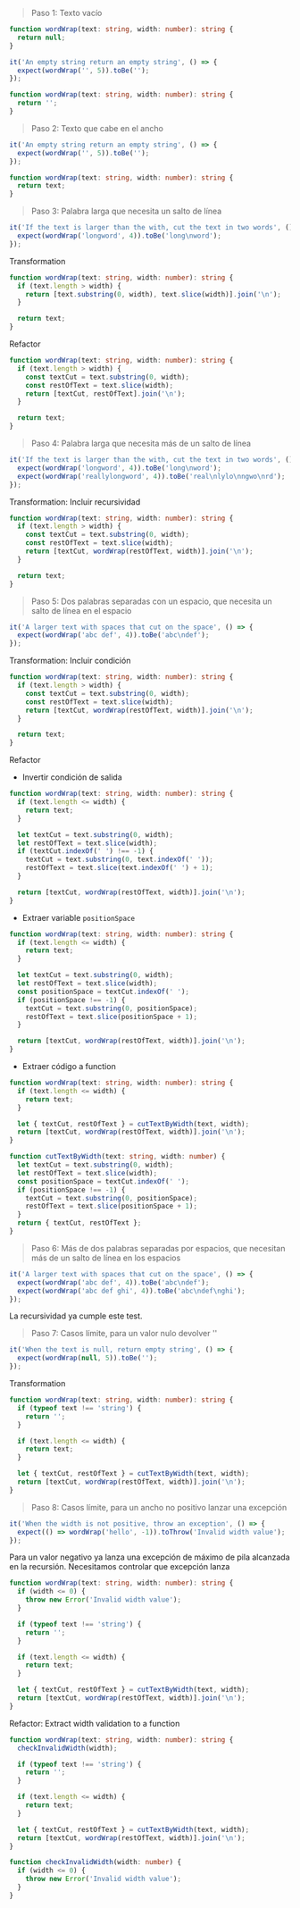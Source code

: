 > Paso 1: Texto vacío

```ts
function wordWrap(text: string, width: number): string {
  return null;
}

it('An empty string return an empty string', () => {
  expect(wordWrap('', 5)).toBe('');
});
```

```ts
function wordWrap(text: string, width: number): string {
  return '';
}
```

> Paso 2: Texto que cabe en el ancho

```ts
it('An empty string return an empty string', () => {
  expect(wordWrap('', 5)).toBe('');
});
```

```ts
function wordWrap(text: string, width: number): string {
  return text;
}
```

> Paso 3: Palabra larga que necesita un salto de línea

```ts
it('If the text is larger than the with, cut the text in two words', () => {
  expect(wordWrap('longword', 4)).toBe('long\nword');
});
```

Transformation

```ts
function wordWrap(text: string, width: number): string {
  if (text.length > width) {
    return [text.substring(0, width), text.slice(width)].join('\n');
  }

  return text;
}
```

Refactor

```ts
function wordWrap(text: string, width: number): string {
  if (text.length > width) {
    const textCut = text.substring(0, width);
    const restOfText = text.slice(width);
    return [textCut, restOfText].join('\n');
  }

  return text;
}
```

> Paso 4: Palabra larga que necesita más de un salto de línea

```ts
it('If the text is larger than the with, cut the text in two words', () => {
  expect(wordWrap('longword', 4)).toBe('long\nword');
  expect(wordWrap('reallylongword', 4)).toBe('real\nlylo\nngwo\nrd');
});
```

Transformation: Incluir recursividad

```ts
function wordWrap(text: string, width: number): string {
  if (text.length > width) {
    const textCut = text.substring(0, width);
    const restOfText = text.slice(width);
    return [textCut, wordWrap(restOfText, width)].join('\n');
  }

  return text;
}
```

> Paso 5: Dos palabras separadas con un espacio, que necesita un salto de línea en el espacio

```ts
it('A larger text with spaces that cut on the space', () => {
  expect(wordWrap('abc def', 4)).toBe('abc\ndef');
});
```

Transformation: Incluir condición

```ts
function wordWrap(text: string, width: number): string {
  if (text.length > width) {
    const textCut = text.substring(0, width);
    const restOfText = text.slice(width);
    return [textCut, wordWrap(restOfText, width)].join('\n');
  }

  return text;
}
```

Refactor

- Invertir condición de salida

```ts
function wordWrap(text: string, width: number): string {
  if (text.length <= width) {
    return text;
  }

  let textCut = text.substring(0, width);
  let restOfText = text.slice(width);
  if (textCut.indexOf(' ') !== -1) {
    textCut = text.substring(0, text.indexOf(' '));
    restOfText = text.slice(text.indexOf(' ') + 1);
  }

  return [textCut, wordWrap(restOfText, width)].join('\n');
}
```

- Extraer variable `positionSpace`

```ts
function wordWrap(text: string, width: number): string {
  if (text.length <= width) {
    return text;
  }

  let textCut = text.substring(0, width);
  let restOfText = text.slice(width);
  const positionSpace = textCut.indexOf(' ');
  if (positionSpace !== -1) {
    textCut = text.substring(0, positionSpace);
    restOfText = text.slice(positionSpace + 1);
  }

  return [textCut, wordWrap(restOfText, width)].join('\n');
}
```

- Extraer código a function

```ts
function wordWrap(text: string, width: number): string {
  if (text.length <= width) {
    return text;
  }

  let { textCut, restOfText } = cutTextByWidth(text, width);
  return [textCut, wordWrap(restOfText, width)].join('\n');
}

function cutTextByWidth(text: string, width: number) {
  let textCut = text.substring(0, width);
  let restOfText = text.slice(width);
  const positionSpace = textCut.indexOf(' ');
  if (positionSpace !== -1) {
    textCut = text.substring(0, positionSpace);
    restOfText = text.slice(positionSpace + 1);
  }
  return { textCut, restOfText };
}
```

> Paso 6: Más de dos palabras separadas por espacios, que necesitan más de un salto de línea en los espacios

```ts
it('A larger text with spaces that cut on the space', () => {
  expect(wordWrap('abc def', 4)).toBe('abc\ndef');
  expect(wordWrap('abc def ghi', 4)).toBe('abc\ndef\nghi');
});
```

La recursividad ya cumple este test.

> Paso 7: Casos límite, para un valor nulo devolver ''

```ts
it('When the text is null, return empty string', () => {
  expect(wordWrap(null, 5)).toBe('');
});
```

Transformation

```ts
function wordWrap(text: string, width: number): string {
  if (typeof text !== 'string') {
    return '';
  }

  if (text.length <= width) {
    return text;
  }

  let { textCut, restOfText } = cutTextByWidth(text, width);
  return [textCut, wordWrap(restOfText, width)].join('\n');
}
```

> Paso 8: Casos límite, para un ancho no positivo lanzar una excepción

```ts
it('When the width is not positive, throw an exception', () => {
  expect(() => wordWrap('hello', -1)).toThrow('Invalid width value');
});
```

Para un valor negativo ya lanza una excepción de máximo de pila alcanzada en la recursión.
Necesitamos controlar que excepción lanza

```ts
function wordWrap(text: string, width: number): string {
  if (width <= 0) {
    throw new Error('Invalid width value');
  }

  if (typeof text !== 'string') {
    return '';
  }

  if (text.length <= width) {
    return text;
  }

  let { textCut, restOfText } = cutTextByWidth(text, width);
  return [textCut, wordWrap(restOfText, width)].join('\n');
}
```

Refactor: Extract width validation to a function

```ts
function wordWrap(text: string, width: number): string {
  checkInvalidWidth(width);

  if (typeof text !== 'string') {
    return '';
  }

  if (text.length <= width) {
    return text;
  }

  let { textCut, restOfText } = cutTextByWidth(text, width);
  return [textCut, wordWrap(restOfText, width)].join('\n');
}

function checkInvalidWidth(width: number) {
  if (width <= 0) {
    throw new Error('Invalid width value');
  }
}
```
